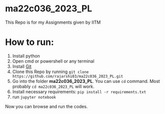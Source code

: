 # ma22c036_2023_PL

This Repo is for my Assignments given by IITM

# How to run:
1. Install python
2. Open cmd or powershell or any terminal
3. Install [Git](https://git-scm.com/downloads)
4. Clone this Repo by running `git clone https://github.com/rajarshi03/ma22c036_2023_PL.git`
5. Go into the folder **ma22c036_2023_PL**. You can use `cd` command. Most probably `cd ma22c036_2023_PL` will work.
6. Install necessary requirements: `pip install -r requirements.txt`
7. run `jupyter notebook`

Now you can browse and run the codes.
